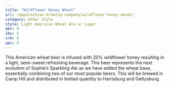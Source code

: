 ```yaml
---
title: "Wildflower Honey Wheat"
url: /appalachian-brewing-company/wildflower-honey-wheat/
category: Other Style
style: Light American Wheat Ale or Lager
abv: 0
ibu: 0
srm: 0
upc: 0
---
```

This American wheat beer is infused with 20% wildflower honey resulting in a light, semi-sweet refreshing beverage.  This beer represents the next evolution of Sophie’s Sparkling Ale as we have added the wheat base, essentially combining two of our most popular beers. This will be brewed in Camp Hill and distributed in limited quantity to Harrisburg and Gettysburg.
